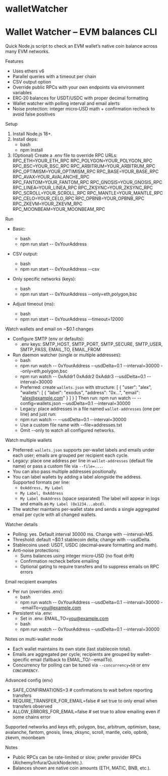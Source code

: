 # walletWatcher
Wallet Watcher – EVM balances CLI
=================================

Quick Node.js script to check an EVM wallet’s native coin balance across many EVM networks.

Features
- Uses ethers v6
- Parallel queries with a timeout per chain
- CSV output option
- Override public RPCs with your own endpoints via environment variables
 - ERC‑20 balances for USDT/USDC with proper decimal formatting
 - Wallet watcher with polling interval and email alerts
 - Noise protection: integer micro‑USD math + confirmation recheck to avoid false positives

Setup
1) Install Node.js 18+.
2) Install deps:
	 - bash
	 - npm install
3) (Optional) Create a .env file to override RPC URLs:
	 RPC_ETH=YOUR_ETH_RPC
	 RPC_POLYGON=YOUR_POLYGON_RPC
	 RPC_BSC=YOUR_BSC_RPC
	 RPC_ARBITRUM=YOUR_ARBITRUM_RPC
	 RPC_OPTIMISM=YOUR_OPTIMISM_RPC
	 RPC_BASE=YOUR_BASE_RPC
	 RPC_AVAX=YOUR_AVALANCHE_RPC
	 RPC_FANTOM=YOUR_FANTOM_RPC
	 RPC_GNOSIS=YOUR_GNOSIS_RPC
	 RPC_LINEA=YOUR_LINEA_RPC
	 RPC_ZKSYNC=YOUR_ZKSYNC_RPC
	 RPC_SCROLL=YOUR_SCROLL_RPC
	 RPC_MANTLE=YOUR_MANTLE_RPC
	 RPC_CELO=YOUR_CELO_RPC
	 RPC_OPBNB=YOUR_OPBNB_RPC
	 RPC_ZKEVM=YOUR_ZKEVM_RPC
	 RPC_MOONBEAM=YOUR_MOONBEAM_RPC

Run
- Basic:
	- bash
	- npm run start -- 0xYourAddress

- CSV output:
	- bash
	- npm run start -- 0xYourAddress --csv

- Only specific networks (keys):
	- bash
	- npm run start -- 0xYourAddress --only=eth,polygon,bsc

- Adjust timeout (ms):
	- bash
	- npm run start -- 0xYourAddress --timeout=12000

Watch wallets and email on ~$0.1 changes
- Configure SMTP (env or defaults):
	- .env keys: SMTP_HOST, SMTP_PORT, SMTP_SECURE, SMTP_USER, SMTP_PASS, EMAIL_TO, EMAIL_FROM
- Run daemon watcher (single or multiple addresses):
	- bash
	- npm run watch -- 0xYourAddress --usdDelta=0.1 --interval=30000 --only=eth,polygon,bsc
	- npm run watch -- 0xAddr1 0xAddr2 0xAddr3 --usdDelta=0.1 --interval=30000
	- Preferred: create `wallets.json` with structure:
	  [
	    {
	      "user": "alex",
	      "wallets": [
	        { "label": "exodus", "address": "0x...", "email": "alex@example.com" }
	      ]
	    }
	  ]
	  Then run: npm run watch -- --config=wallets.json --usdDelta=0.1 --interval=30000
	- Legacy: place addresses in a file named `wallet-addresses` (one per line) and just run:
	- npm run watch -- --usdDelta=0.1 --interval=30000
	- Use a custom file name with --file=addresses.txt
	- Omit --only to watch all configured networks.

Watch multiple wallets
- Preferred: `wallets.json` supports per-wallet labels and emails under each user; emails are grouped per recipient each cycle.
- Legacy: place one address per line in `wallet-addresses` (default file name) or pass a custom file via `--file=...`.
- You can also pass multiple addresses positionally.
- You can label wallets by adding a label alongside the address. Supported formats per line:
	- `0xAddress, My Label`
	- `My Label, 0xAddress`
	- `My Label 0xAddress` (space separated)
	The label will appear in logs and emails as `My Label (0x1234...abcd)`.
- The watcher maintains per-wallet state and sends a single aggregated email per cycle with all changed wallets.

Watcher details
- Polling: yes. Default interval 30000 ms. Change with --interval=MS.
- Threshold: default ~$0.1 stablecoin delta; change with --usdDelta.
- Stablecoins used: USDT, USDC (decimal‑aware formatting and math).
- Anti‑noise protections:
	- Sums balances using integer micro‑USD (no float drift)
	- Confirmation recheck before emailing
	- Optional gating to require transfers and to suppress emails on RPC errors

Email recipient examples
- Per run (overrides .env):
	- bash
	- npm run watch -- 0xYourAddress --usdDelta=0.1 --interval=30000 --emailTo=you@example.com
- Persistent via .env:
	- Set in .env: EMAIL_TO=you@example.com
	- bash
	- npm run watch -- 0xYourAddress --usdDelta=0.1 --interval=30000

Notes on multi-wallet mode
- Each wallet maintains its own state (last stablecoin total).
- Emails are aggregated per cycle; recipients are grouped by wallet-specific email (fallback to EMAIL_TO/--emailTo).
- Concurrency for polling can be tuned via `--concurrency=50` or env `CONCURRENCY`.

Advanced config (env)
- SAFE_CONFIRMATIONS=3               # confirmations to wait before reporting transfers
- REQUIRE_TRANSFER_FOR_EMAIL=false   # set true to only email when transfers observed
- ALLOW_ERRORS_FOR_EMAIL=false       # set true to allow emailing even if some chains error

Supported networks and keys
eth, polygon, bsc, arbitrum, optimism, base, avalanche, fantom, gnosis, linea, zksync, scroll, mantle, celo, opbnb, zkevm, moonbeam

Notes
- Public RPCs can be rate-limited or slow; prefer provider RPCs (Alchemy/Infura/QuickNode/etc.).
- Balances shown are native coin amounts (ETH, MATIC, BNB, etc.).
